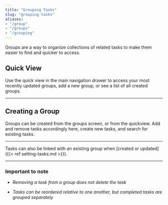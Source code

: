 ```yaml
---
title: "Grouping Tasks"
slug: "grouping-tasks"
aliases:
- "/group"
- "/groups"
- "/grouping"
---
```


Groups are a way to organize collections of related tasks to make them easier to find and quicker to access.

## Quick View

Use the quick view in the main navigation drawer to access your most recently updated groups, add a new group, or see a list of all created groups.


<!-- image here: quick view -->
---

## Creating a Group

Groups can be created from the groups screen, or from the quickview.  Add and remove tasks accordingly here, create new tasks, and search for existing tasks.


<!-- image here: groups scrn -->
---


Tasks can also be linked with an existing group when [created or updated]({{< ref setting-tasks.md >}}).


<!-- image here: create group scrn -->
---

### Important to note
- *Removing a task from a group does not delete the task*

- *Tasks can be reordered relative to one another, but completed tasks are grouped separately*


